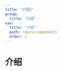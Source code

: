 ```yaml
---
title: "介绍1"
group:
  title: "介绍"
nav:
  title: "介绍"
  path: /docs/components
  order: 1
---
```


# 介绍
